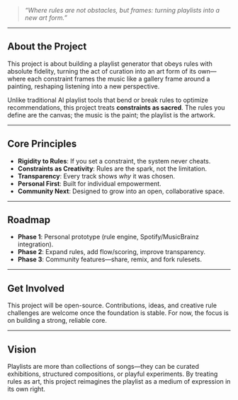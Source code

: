 > *“Where rules are not obstacles, but frames: turning playlists into a new art form.”*

---

## About the Project
This project is about building a playlist generator that obeys rules with absolute fidelity, turning the act of curation into an art form of its own—where each constraint frames the music like a gallery frame around a painting, reshaping listening into a new perspective.

Unlike traditional AI playlist tools that bend or break rules to optimize recommendations, this project treats **constraints as sacred**. The rules you define are the canvas; the music is the paint; the playlist is the artwork.

---

## Core Principles
- **Rigidity to Rules**: If you set a constraint, the system never cheats.  
- **Constraints as Creativity**: Rules are the spark, not the limitation.  
- **Transparency**: Every track shows *why* it was chosen.  
- **Personal First**: Built for individual empowerment.  
- **Community Next**: Designed to grow into an open, collaborative space.

---

## Roadmap
- **Phase 1**: Personal prototype (rule engine, Spotify/MusicBrainz integration).  
- **Phase 2**: Expand rules, add flow/scoring, improve transparency.  
- **Phase 3**: Community features—share, remix, and fork rulesets.  

---

## Get Involved
This project will be open-source. Contributions, ideas, and creative rule challenges are welcome once the foundation is stable. For now, the focus is on building a strong, reliable core.

---

## Vision
Playlists are more than collections of songs—they can be curated exhibitions, structured compositions, or playful experiments. By treating rules as art, this project reimagines the playlist as a medium of expression in its own right.
